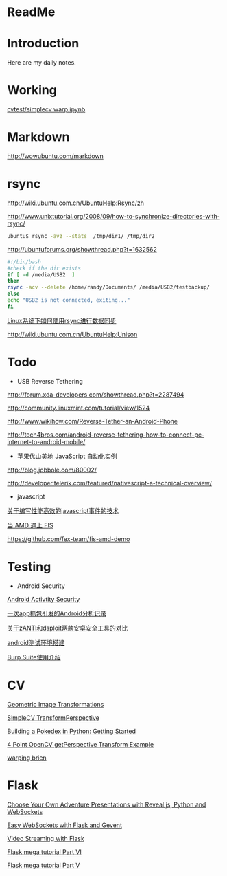 ReadMe
======

# Introduction

Here are my daily notes.

# Working

[cvtest/simplecv warp.ipynb](./files/simplecv_warp.ipynb)

# Markdown

http://wowubuntu.com/markdown

# rsync

http://wiki.ubuntu.com.cn/UbuntuHelp:Rsync/zh

http://www.unixtutorial.org/2008/09/how-to-synchronize-directories-with-rsync/

```bash
ubuntu$ rsync -avz --stats  /tmp/dir1/ /tmp/dir2
```

http://ubuntuforums.org/showthread.php?t=1632562

```bash
#!/bin/bash
#check if the dir exists
if [ -d /media/USB2  ]
then
rsync -acv --delete /home/randy/Documents/ /media/USB2/testbackup/
else
echo "USB2 is not connected, exiting..."
fi
```

[Linux系统下如何使用rsync进行数据同步](http://www.oschina.net/question/12_7446)

http://wiki.ubuntu.com.cn/UbuntuHelp:Unison

# Todo

* USB Reverse Tethering

http://forum.xda-developers.com/showthread.php?t=2287494

http://community.linuxmint.com/tutorial/view/1524

http://www.wikihow.com/Reverse-Tether-an-Android-Phone

http://tech4bros.com/android-reverse-tethering-how-to-connect-pc-internet-to-android-mobile/

* 苹果优山美地 JavaScript 自动化实例

http://blog.jobbole.com/80002/

http://developer.telerik.com/featured/nativescript-a-technical-overview/

* javascript

[关于编写性能高效的javascript事件的技术](http://blog.jobbole.com/80170/)

[当 AMD 遇上 FIS](http://blog.jobbole.com/80132/)

https://github.com/fex-team/fis-amd-demo

# Testing

* Android Security

[Android Activtity Security](http://drops.wooyun.org/tips/3936)

[一次app抓包引发的Android分析记录](http://drops.wooyun.org/tips/2871)

[关于zANTI和dsploit两款安卓安全工具的对比](http://drops.wooyun.org/mobile/2503)

[android测试环境搭建](http://drops.wooyun.org/tips/2624)

[Burp Suite使用介绍](http://drops.wooyun.org/tools/1548)

# CV

[Geometric Image Transformations](http://docs.opencv.org/modules/imgproc/doc/geometric_transformations.html)

[SimpleCV TransformPerspective](http://www.simplecv.org/docs/SimpleCV.html#i/SimpleCV.ImageClass.Image/transformPerspective)

[Building a Pokedex in Python: Getting Started](http://www.pyimagesearch.com/2014/03/10/building-pokedex-python-getting-started-step-1-6/)

[4 Point OpenCV getPerspective Transform Example](http://www.tuicool.com/articles/UNRzQbq)

[warping brien](http://uberhip.com/python/image-processing/opencv/2014/10/26/warping-brien/)

# Flask

[Choose Your Own Adventure Presentations with Reveal.js, Python and WebSockets](https://www.twilio.com/blog/2014/11/choose-your-own-adventure-presentations-with-reveal-js-python-and-websockets.html)

[Easy WebSockets with Flask and Gevent](http://blog.miguelgrinberg.com/post/easy-websockets-with-flask-and-gevent)

[Video Streaming with Flask](http://blog.miguelgrinberg.com/post/video-streaming-with-flask)

[Flask mega tutorial Part VI](http://blog.miguelgrinberg.com/post/the-flask-mega-tutorial-part-vi-profile-page-and-avatars)

[Flask mega tutorial Part V](http://blog.miguelgrinberg.com/post/the-flask-mega-tutorial-part-v-user-logins)
